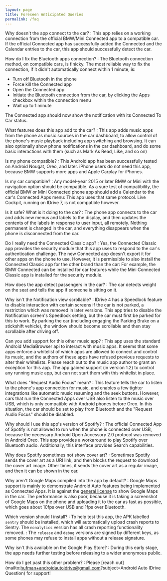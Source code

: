 ```yaml
---
layout: page
title: Foreseen Anticipated Queries
permalink: /faq
---
```


Why doesn't the app connect to the car?
: This app relies on a working connection from the official BMW/Mini Connected app to a compatible car. If the official Connected app has successfully added the Connected and the Calendar entries to the car, this app should successfully detect the car.

How do I fix the Bluetooth apps connection?
: The Bluetooth connection method, on compatible cars, is finicky. The most reliable way to fix the connection, if it didn't automatically connect within 1 minute, is:

  - Turn off Bluetooth in the phone
  - Force kill the Connected app
  - Open the Connected app
  - Initiate the Bluetooth connection from the car, by clicking the Apps checkbox within the connection menu
  - Wait up to 1 minute

The Connected app should now show the notification with its Connected To Car status.

What features does this app add to the car?
: This app adds music apps from the phone as music sources in the car dashboard, to allow control of the phone's music playback including app switching and browsing. It can also optionally show phone notifications in the car dashboard, and do some basic interactions with them (such as Mark As Read, Like, and so on)

Is my phone compatible?
: This Android app has been successfully tested on Android Nougat, Oreo, and later. iPhone users do not need this app, because BMW supports more apps and Apple Carplay for iPhones.

Is my car compatible?
: Any model-year 2015 or later BMW or Mini with the navigation option should be compatible. As a sure test of compatibility, the official BMW or Mini Connected phone app should add a Calendar to the car's Connected Apps menu: This app uses that same protocol. Live Cockpit, running on IDrive 7, is not compatible however.

Is it safe? What is it doing to the car?
: The phone app connects to the car and adds new menus and labels to the display, and then updates the contents of the labels in response to user input, all remotely. Nothing permanent is changed in the car, and everything disappears when the phone is disconnected from the car.

Do I really need the Connected Classic app?
: Yes, the Connected Classic app provides the security module that this app uses to respond to the car's authentication challenge. The new Connected app doesn't export it for other apps on the phone to use. However, it is permissible to also install the Connected Classic app for the other brand than the car: For example, the BMW Connected can be installed for car features while the Mini Connected Classic app is installed for the security module.

How does the app detect passengers in the car?
: The car detects weight on the seat and tells the app if someone is sitting on it.

Why isn't the Notification view scrollable?
: IDrive 4 has a Speedlock feature to disable interaction with certain screens if the car is not parked, a restriction which was removed in later versions. This app tries to disable the Notification screen's Speedlock setting, but the car must first be parked for this to work. By parking the car (including engaging the Parking Brake on a stickshift vehicle), the window should become scrollable and then stay scrollable after driving off.

Can you add support for this other music app?
: This app uses the standard Android MediaBrowser api to interact with music apps. It seems that some apps enforce a whitelist of which apps are allowed to connect and control its music, and the authors of these apps have refused previous requests to alter their whitelists. Please reach out to the music app author to grant an exception for this app. The app gained support (in version 1.2) to control any running music app, but can not start them with this whitelist in place.

What does "Request Audio Focus" mean?
: This feature tells the car to listen to the phone's app connection for music, and enables a few tighter integrations like automatic music resuming and the seek buttons. However, cars that run the Connected Apps over USB also listen to the music over USB, which is only compatible with Android phones before Oreo. In this situation, the car should be set to play from Bluetooth and the "Request Audio Focus" should be disabled.

Why should I use this app's version of Spotify?
: The official Connected App of Spotify is not allowed to run when the phone is connected over USB, because the necessary Android Open Accessory 2.0 protocol was removed in Android Oreo. This app provides a workaround to play Spotify over Bluetooth audio. Additionally, this interface provides Search capabilities.

Why does Spotify sometimes not show cover art?
: Sometimes Spotify sends the cover art as a URI link, and then blocks the request to download the cover art image. Other times, it sends the cover art as a regular image, and then it can be shown in the car.

Why aren't Google Maps compiled into the app by default?
: Google Maps support is mainly to demonstrate Android Auto features being implemented as Connected Apps. It is against the [general license](https://cloud.google.com/maps-platform/terms/#3-license) to show Google Maps in the car. The performance is also poor, because it is taking a screenshot of Google Maps on the phone and uploading it to the car as fast as possible, which goes about 10fps over USB and 1fps over Bluetooth.

Which version should I install?
: To help test this app, the APK labelled `sentry` should be installed, which will automatically upload crash reports to Sentry. The `nonalytics` version has all crash reporting functionality removed.
: The `release` and `debug` versions are signed by different keys, as some phones may refuse to install apps without a release signature.

Why isn't this available on the Google Play Store?
: During this early stage, the app needs further testing before releasing to a wider anonymous public.

How do I get past this other problem?
: Please [reach out](mailto:hufman+androidautoidrive@gmail.com?subject=Android Auto IDrive Question) for support!
